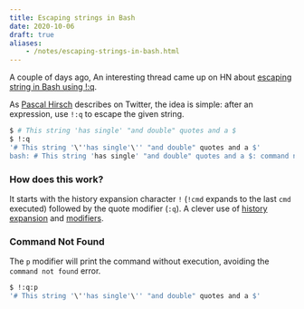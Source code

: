 ```yaml
---
title: Escaping strings in Bash
date: 2020-10-06
draft: true
aliases:
    - /notes/escaping-strings-in-bash.html
---
```


A couple of days ago,
An interesting thread came up on HN about [escaping string in Bash using !:q](https://news.ycombinator.com/item?id=24659282).

As [Pascal Hirsch](https://twitter.com/phphys/status/1311727268398465029) describes on Twitter,
the idea is simple: after an expression, use `!:q` to escape the given string.

```bash
$ # This string 'has single' "and double" quotes and a $
$ !:q
'# This string '\''has single'\'' "and double" quotes and a $'
bash: # This string 'has single' "and double" quotes and a $: command not found
```

### How does this work?

It starts with the history expansion character `!` (`!cmd` expands to the last `cmd` executed) followed by the quote modifier (`:q`).
A clever use of [history expansion](https://www.gnu.org/software/bash/manual/html_node/History-Interaction.html#History-Interaction) and [modifiers](https://www.gnu.org/software/bash/manual/html_node/Modifiers.html).

### Command Not Found

The `p` modifier will print the command without execution, avoiding the `command not found` error.

```bash
$ !:q:p
'# This string '\''has single'\'' "and double" quotes and a $'
```